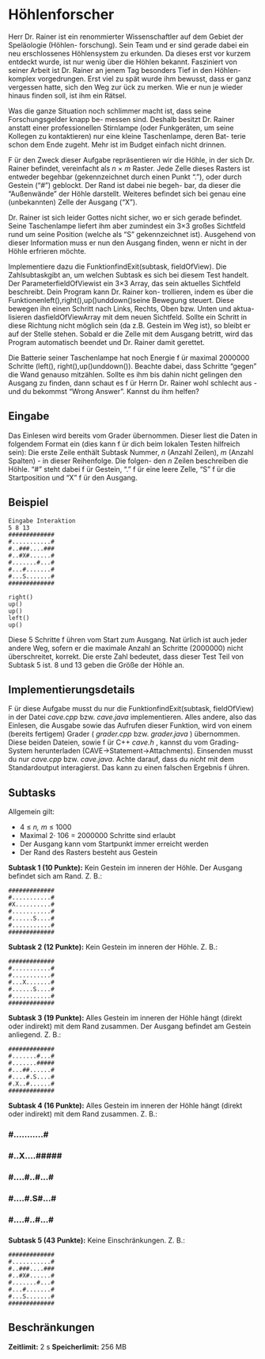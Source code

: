 # Höhlenforscher

Herr Dr. Rainer ist ein renommierter Wissenschaftler auf dem Gebiet der Speläologie (Höhlen-
forschung). Sein Team und er sind gerade dabei ein neu erschlossenes Höhlensystem zu
erkunden. Da dieses erst vor kurzem entdeckt wurde, ist nur wenig über die Höhlen bekannt.
Fasziniert von seiner Arbeit ist Dr. Rainer an jenem Tag besonders Tief in den Höhlen-
komplex vorgedrungen. Erst viel zu spät wurde ihm bewusst, dass er ganz vergessen hatte,
sich den Weg zur ück zu merken. Wie er nun je wieder hinaus finden soll, ist ihm ein Rätsel.

Was die ganze Situation noch schlimmer macht ist, dass seine Forschungsgelder knapp be-
messen sind. Deshalb besitzt Dr. Rainer anstatt einer professionellen Stirnlampe (oder
Funkgeräten, um seine Kollegen zu kontaktieren) nur eine kleine Taschenlampe, deren Bat-
terie schon dem Ende zugeht. Mehr ist im Budget einfach nicht drinnen.

F ür den Zweck dieser Aufgabe repräsentieren wir die Höhle, in der sich Dr. Rainer befindet,
vereinfacht als _n_ × _m_ Raster. Jede Zelle dieses Rasters ist entweder begehbar (gekennzeichnet
durch einen Punkt “.”), oder durch Gestein (“#”) geblockt. Der Rand ist dabei nie begeh-
bar, da dieser die “Außenwände” der Höhle darstellt. Weiteres befindet sich bei genau eine
(unbekannten) Zelle der Ausgang (“X”).

Dr. Rainer ist sich leider Gottes nicht sicher, wo er sich gerade befindet. Seine Taschenlampe
liefert ihm aber zumindest ein 3×3 großes Sichtfeld rund um seine Position (welche als “S”
gekennzeichnet ist). Ausgehend von dieser Information muss er nun den Ausgang finden,
wenn er nicht in der Höhle erfrieren möchte.

Implementiere dazu die FunktionfindExit(subtask, fieldOfView). Die Zahlsubtaskgibt
an, um welchen Subtask es sich bei diesem Test handelt. Der ParameterfieldOfViewist
ein 3×3 Array, das sein aktuelles Sichtfeld beschreibt. Dein Program kann Dr. Rainer kon-
trollieren, indem es über die Funktionenleft(),right(),up()unddown()seine Bewegung
steuert. Diese bewegen ihn einen Schritt nach Links, Rechts, Oben bzw. Unten und aktua-
lisieren dasfieldOfViewArray mit dem neuen Sichtfeld. Sollte ein Schritt in diese Richtung
nicht möglich sein (da z.B. Gestein im Weg ist), so bleibt er auf der Stelle stehen. Sobald er
die Zelle mit dem Ausgang betritt, wird das Program automatisch beendet und Dr. Rainer
damit gerettet.

Die Batterie seiner Taschenlampe hat noch Energie f ür maximal 2000000 Schritte (left(),
right(),up()unddown()). Beachte dabei, dass Schritte “gegen” die Wand genauso mitzählen.
Sollte es ihm bis dahin nicht gelingen den Ausgang zu finden, dann schaut es f ür Herrn Dr.
Rainer wohl schlecht aus - und du bekommst “Wrong Answer”. Kannst du ihm helfen?


## Eingabe

Das Einlesen wird bereits vom Grader übernommen. Dieser liest die Daten in folgendem
Format ein (dies kann f ür dich beim lokalen Testen hilfreich sein): Die erste Zeile enthält
Subtask Nummer, _n_ (Anzahl Zeilen), _m_ (Anzahl Spalten) - in dieser Reihenfolge. Die folgen-
den _n_ Zeilen beschreiben die Höhle. “#” steht dabei f ür Gestein, “.” f ür eine leere Zelle, “S”
f ür die Startposition und “X” f ür den Ausgang.

## Beispiel

```
Eingabe Interaktion
5 8 13
#############
#...........#
#..###....###
#..#X#......#
#.......#...#
#...#.......#
#...S.......#
#############
```
```
right()
up()
up()
left()
up()
```
Diese 5 Schritte f ühren vom Start zum Ausgang. Nat ürlich ist auch jeder andere Weg, sofern
er die maximale Anzahl an Schritte (2000000) nicht überschreitet, korrekt.
Die erste Zahl bedeutet, dass dieser Test Teil von Subtask 5 ist. 8 und 13 geben die Größe
der Höhle an.

## Implementierungsdetails

F ür diese Aufgabe musst du nur die FunktionfindExit(subtask, fieldOfView) in der
Datei _cave.cpp_ bzw. _cave.java_ implementieren. Alles andere, also das Einlesen, die Ausgabe
sowie das Aufrufen dieser Funktion, wird von einem (bereits fertigem) Grader ( _grader.cpp_
bzw. _grader.java_ ) übernommen. Diese beiden Dateien, sowie f ür C++ _cave.h_ , kannst du
vom Grading-System herunterladen (CAVE→Statement→Attachments). Einsenden musst
du nur _cave.cpp_ bzw. _cave.java_. Achte darauf, dass du _nicht_ mit dem Standardoutput
interagierst. Das kann zu einen falschen Ergebnis f ühren.

## Subtasks

Allgemein gilt:

- 4 ≤ _n, m_ ≤ 1000
- Maximal 2· 106 = 2000000 Schritte sind erlaubt
- Der Ausgang kann vom Startpunkt immer erreicht werden
- Der Rand des Rasters besteht aus Gestein


**Subtask 1 (10 Punkte):** Kein Gestein im inneren der Höhle. Der Ausgang befindet sich
am Rand. Z. B.:

```
#############
#...........#
#X..........#
#...........#
#......S....#
#...........#
#############
```
**Subtask 2 (12 Punkte):** Kein Gestein im inneren der Höhle. Z. B.:

```
#############
#...........#
#...........#
#...X.......#
#......S....#
#...........#
#############
```
**Subtask 3 (19 Punkte):** Alles Gestein im inneren der Höhle hängt (direkt oder indirekt)
mit dem Rand zusammen. Der Ausgang befindet am Gestein anliegend. Z. B.:

```
#############
#.......#...#
#.......#####
#...##......#
#....#.S....#
#.X..#......#
#############
```
**Subtask 4 (16 Punkte):** Alles Gestein im inneren der Höhle hängt (direkt oder indirekt)
mit dem Rand zusammen. Z. B.:


### #############

### #...........#

### #..X....#####

### #....#..#...#

### #....#.S#...#

### #....#..#...#

### #############

**Subtask 5 (43 Punkte):** Keine Einschränkungen. Z. B.:

```
#############
#...........#
#..###....###
#..#X#......#
#.......#...#
#...#.......#
#...S.......#
#############
```
## Beschränkungen

**Zeitlimit:** 2 s **Speicherlimit:** 256 MB


